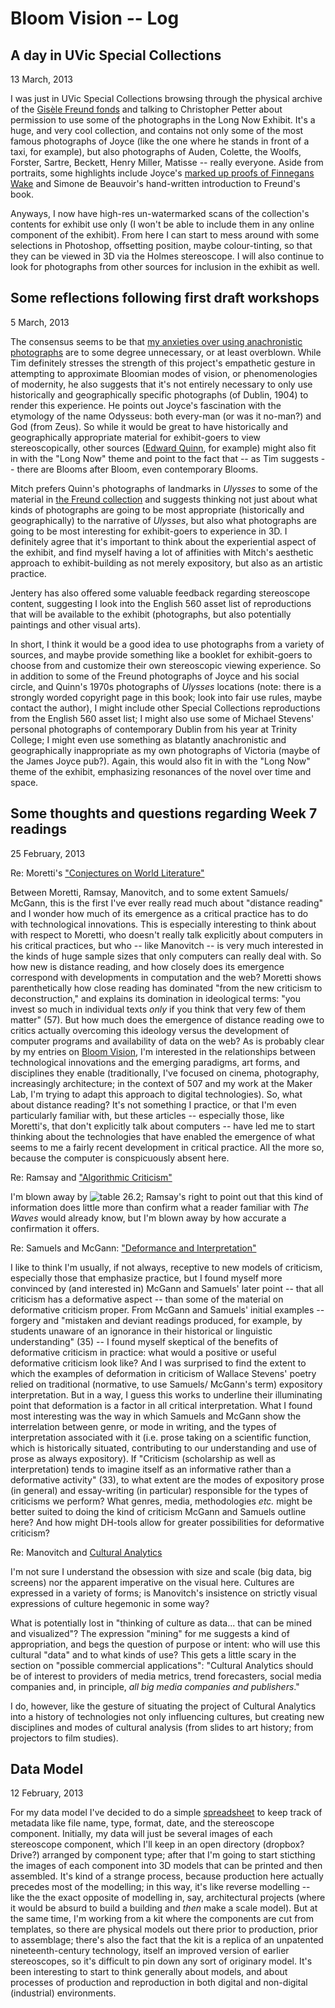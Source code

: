 # Bloom Vision -- Log  

## A day in UVic Special Collections  

13 March, 2013  

I was just in UVic Special Collections browsing through the physical archive of the [Gisèle Freund fonds](http://library.uvic.ca/spcoll/findaids/1997-039.pdf) and talking to Christopher Petter about permission to use some of the photographs in the Long Now Exhibit. It's a huge, and very cool collection, and contains not only some of the most famous photographs of Joyce (like the one where he stands in front of a taxi, for example), but also photographs of Auden, Colette, the Woolfs, Forster, Sartre, Beckett, Henry Miller, Matisse -- really everyone. Aside from portraits, some highlights include Joyce's [marked up proofs of Finnegans Wake](http://contentdm.library.uvic.ca/cdm/singleitem/collection/collection10/id/351/rec/14) and Simone de Beauvoir's hand-written introduction to Freund's book.  

Anyways, I now have high-res un-watermarked scans of the collection's contents for exhibit use only (I won't be able to include them in any online component of the exhibit). From here I can start to mess around with some selections in Photoshop, offsetting position, maybe colour-tinting, so that they can be viewed in 3D via the Holmes stereoscope. I will also continue to look for photographs from other sources for inclusion in the exhibit as well.  

## Some reflections following first draft workshops  

5 March, 2013  

The consensus seems to be that [my anxieties over using anachronistic photographs](https://github.com/uvicmakerlab/LongNowOfUlysses/blob/master/English507/IterationOne/HainIterationOne.md) are to some degree unnecessary, or at least overblown. While Tim definitely stresses the strength of this project's empathetic gesture in attempting to approximate Bloomian modes of vision, or phenomenologies of modernity, he also suggests that it's not entirely necessary to only use historically and geographically specific photographs (of Dublin, 1904) to render this experience. He points out Joyce's fascination with the etymology of the name Odysseus: both every-man (or was it no-man?) and God (from Zeus). So while it would be great to have historically and geographically appropriate material for exhibit-goers to view stereoscopically, other sources ([Edward Quinn](http://www.amazon.ca/James-Joyces-Dublin-Edward-Quinn/dp/0436395002), for example) might also fit in with the "Long Now" theme and point to the fact that -- as Tim suggests -- there are Blooms after Bloom, even contemporary Blooms.   

Mitch prefers Quinn's photographs of landmarks in *Ulysses* to some of the material in [the Freund collection](http://contentdm.library.uvic.ca/cdm/search/collection/collection10) and suggests thinking not just about what kinds of photographs are going to be most appropriate (historically and geographically) to the narrative of *Ulysses*, but also what photographs are going to be most interesting for exhibit-goers to experience in 3D. I definitely agree that it's important to think about the experiential aspect of the exhibit, and find myself having a lot of affinities with Mitch's aesthetic approach to exhibit-building as not merely expository, but also as an artistic practice.  

Jentery has also offered some valuable feedback regarding stereoscope content, suggesting I look into the English 560 asset list of reproductions that will be available to the exhibit (photographs, but also potentially paintings and other visual arts).   

In short, I think it would be a good idea to use photographs from a variety of sources, and maybe provide something like a booklet for exhibit-goers to choose from and customize their own stereoscopic viewing experience. So in addition to some of the Freund photographs of Joyce and his social circle, and Quinn's 1970s photographs of *Ulysses* locations (note: there is a strongly worded copyright page in this book; look into fair use rules, maybe contact the author), I might include other Special Collections reproductions from the English 560 asset list; I might also use some of Michael Stevens' personal photographs of contemporary Dublin from his year at Trinity College; I might even use something as blatantly anachronistic and geographically inappropriate as my own photographs of Victoria (maybe of the James Joyce pub?). Again, this would also fit in with the "Long Now" theme of the exhibit, emphasizing resonances of the novel over time and space.  



## Some thoughts and questions regarding Week 7 readings  

25 February, 2013  

Re: Moretti's ["Conjectures on World Literature"](http://newleftreview.org/II/1/franco-moretti-conjectures-on-world-literature)  

Between Moretti, Ramsay, Manovitch, and to some extent Samuels/ McGann, this is the first I've ever really read much about "distance reading" and I wonder how much of its emergence as a critical practice has to do with technological innovations. 
This is especially interesting to think about with respect to Moretti, who doesn't really talk explicitly about computers in his critical practices, but who -- like Manovitch -- is very much interested in the kinds of huge sample sizes that only computers can really deal with.
So how new is distance reading, and how closely does its emergence correspond with developments in computation and the web? Moretti shows parenthetically how close reading has dominated "from the new criticism to deconstruction," and explains its domination in ideological terms: "you invest so much in individual texts *only* if you think that very few of them matter" (57). But how much does the emergence of distance reading owe to critics actually overcoming this ideology versus the development of computer programs and availability of data on the web?
As is probably clear by my entries on [Bloom Vision](https://github.com/uvicmakerlab/LongNowOfUlysses/blob/master/English507/NeedsAssessment/HainNeeds.md), I'm interested in the relationships between technological innovations and the emerging paradigms, art forms, and disciplines they enable (traditionally, I've focused on cinema, photography, increasingly architecture; in the context of 507 and my work at the Maker Lab, I'm trying to adapt this approach to digital technologies). So, what about distance reading? 
It's not something I practice, or that I'm even particularly familiar with, but these articles -- especially those, like Moretti's, that don't explicitly talk about computers -- have led me to start thinking about the technologies that have enabled the emergence of what seems to me a fairly recent development in critical practice. 
All the more so, because the computer is conspicuously absent here.  

Re: Ramsay and ["Algorithmic Criticism"](http://nora.lis.uiuc.edu:3030/companion/view?docId=blackwell/9781405148641/9781405148641.xml&doc.view=print&chunk.id=ss1-6-7&toc.depth=1&toc.id=0)  

I'm blown away by ![table 26.2](https://www.dropbox.com/s/xy77o9n5czztg1v/Table%2026.2.png); Ramsay's right to point out that this kind of information does little more than confirm what a reader familiar with *The Waves* would already know, but I'm blown away by how accurate a confirmation it offers.


Re: Samuels and McGann: ["Deformance and Interpretation"](http://muse.jhu.edu/login?auth=0&type=summary&url=/journals/new_literary_history/v030/30.1mcgann.html)
  
I like to think I'm usually, if not always, receptive to new models of criticism, especially those that emphasize practice, but I found myself more convinced by (and interested in) McGann and Samuels' later point -- that all criticism has a deformative aspect -- than some of the material on deformative criticism proper.
From McGann and Samuels' initial examples -- forgery and  "mistaken and deviant readings produced, for example, by students unaware of an ignorance in their historical or linguistic understanding" (35) -- I found myself skeptical of the benefits of deformative criticism in practice: what would a positive or useful deformative criticism look like?
And I was surprised to find the extent to which the examples of deformation in criticism of Wallace Stevens' poetry relied on traditional (normative, to use Samuels/ McGann's term) expository interpretation. But in a way, I guess this works to underline their illuminating point that deformation is a factor in all critical interpretation.
What I found most interesting was the way in which Samuels and McGann show the interrelation between genre, or mode in writing, and the types of interpretation associated with it (i.e. prose taking on a scientific function, which is historically situated, contributing to our understanding and use of prose as always expository). If "Criticism (scholarship as well as interpretation) tends to imagine itself as an informative rather than a deformative activity" (33), to what extent are the modes of expository prose (in general) and essay-writing (in particular) responsible for the types of criticisms we perform?
What genres, media, methodologies *etc.* might be better suited to doing the kind of criticism McGann and Samuels outline here? And how might DH-tools allow for greater possibilities for deformative criticism?

Re: Manovitch and [Cultural Analytics](http://www.manovich.net/cultural_analytics.pdf)  

I'm not sure I understand the obsession with size and scale (big data, big screens) nor the apparent imperative on the visual here. Cultures are expressed in a variety of forms; is Manovitch's insistence on strictly visual expressions of culture hegemonic in some way?   

What is potentially lost in "thinking of culture as data... that can be mined and visualized"? The expression "mining" for me suggests a kind of appropriation, and begs the question of purpose or intent: who will use this cultural "data" and to what kinds of use? This gets a little scary in the section on "possible commercial applications": "Cultural Analytics should be of interest to providers of media metrics, trend forecasters, social media companies and, in principle, *all big media companies and publishers*."     

I do, however, like the gesture of situating the project of Cultural Analytics into a history of technologies not only influencing cultures, but creating new disciplines and modes of cultural analysis (from slides to art history; from projectors to film studies). 

## Data Model

12 February, 2013

For my data model I've decided to do a simple [spreadsheet](https://docs.google.com/spreadsheet/ccc?key=0Ald25Z0nufmWdHUyVUdYVWIzY2VWZUJpdklrT1dFRWc#gid=0) to keep track of metadata like file name, type, format, date, and the stereoscope component. 
Initially, my data will just be several images of each stereoscope component, which I'll keep in an open directory (dropbox? Drive?) arranged by component type; after that I'm going to start sticthing the images of each component into 3D models that can be printed and then assembled.
It's kind of a strange process, because production here actually precedes most of the modelling; in this way, it's like reverse modelling -- like the the exact opposite of modelling in, say, architectural projects (where it would be absurd to build a building and *then* make a scale model).
But at the same time, I'm working from a kit where the components are cut from templates, so there are physical models out there prior to production, prior to assemblage; there's also the fact that the kit is a replica of an unpatented nineteenth-century technology, itself an improved version of earlier stereoscopes, so it's difficult to pin down any sort of originary model.
It's been interesting to start to think generally about models, and about processes of production and reproduction in both digital and non-digital (industrial) environments.
